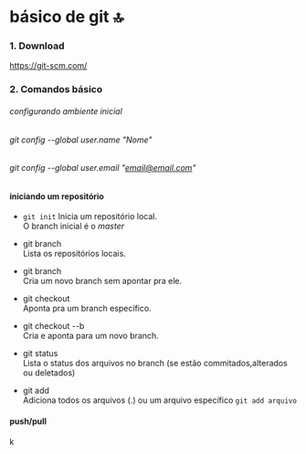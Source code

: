 # básico de git :top:

### 1. Download
https://git-scm.com/

### 2. Comandos básico

###### configurando ambiente inicial
  ###### git config --global user.name "Nome"  
  ###### git config --global user.email "email@email.com"  


#### iniciando um repositório

* `git init`
  Inicia um repositório local.  
  O branch inicial é o *master*
  
* git branch  
  Lista os repositórios locais.
 
* git branch *<nome>*  
  Cria um novo branch sem apontar pra ele.
  
* git checkout *<branch>*  
  Aponta pra um branch específico.
  
* git checkout --b *<branch>*  
  Cria e aponta para um novo branch.
  
* git status  
  Lista o status dos arquivos no branch (se estão commitados,alterados ou deletados) 
  
* git add  
  Adiciona todos os arquivos (.) ou um arquivo específico `git add arquivo`
 
#### push/pull
k
